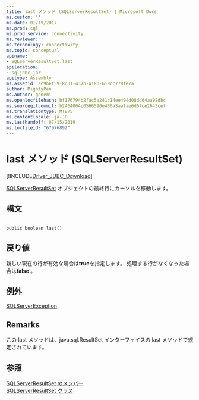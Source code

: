```yaml
---
title: last メソッド (SQLServerResultSet) | Microsoft Docs
ms.custom: ''
ms.date: 01/19/2017
ms.prod: sql
ms.prod_service: connectivity
ms.reviewer: ''
ms.technology: connectivity
ms.topic: conceptual
apiname:
- SQLServerResultSet.last
apilocation:
- sqljdbc.jar
apitype: Assembly
ms.assetid: ac9bef59-8c31-437b-a183-619cc778fe7a
author: MightyPen
ms.author: genemi
ms.openlocfilehash: bf176794b2fac5a241c14ee494d08ddd4aa98dbc
ms.sourcegitcommit: b2464064c0566590e486a3aafae6d67ce2645cef
ms.translationtype: MTE75
ms.contentlocale: ja-JP
ms.lasthandoff: 07/15/2019
ms.locfileid: "67976892"
---
```

# <a name="last-method-sqlserverresultset"></a>last メソッド (SQLServerResultSet)
[!INCLUDE[Driver_JDBC_Download](../../../includes/driver_jdbc_download.md)]

  [SQLServerResultSet](../../../connect/jdbc/reference/sqlserverresultset-class.md) オブジェクトの最終行にカーソルを移動します。  
  
## <a name="syntax"></a>構文  
  
```  
  
public boolean last()  
```  
  
## <a name="return-value"></a>戻り値  
 新しい現在の行が有効な場合は**true**を指定します。 処理する行がなくなった場合は**false** 。  
  
## <a name="exceptions"></a>例外  
 [SQLServerException](../../../connect/jdbc/reference/sqlserverexception-class.md)  
  
## <a name="remarks"></a>Remarks  
 この last メソッドは、java.sql.ResultSet インターフェイスの last メソッドで規定されています。  
  
## <a name="see-also"></a>参照  
 [SQLServerResultSet のメンバー](../../../connect/jdbc/reference/sqlserverresultset-members.md)   
 [SQLServerResultSet クラス](../../../connect/jdbc/reference/sqlserverresultset-class.md)  
  
  
